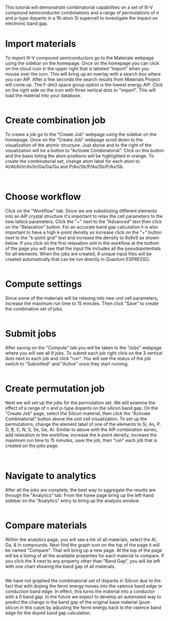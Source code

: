 <!-- TODO by MH -->

This tutorial will demonstrate combinatorial capabilities on a set of III-V compound semiconductor combinations and a range of permutations of n and p-type dopants in a 16-atom Si supercell to investigate the impact on electronic band gap.

# Import materials

To import III-V compound semiconductors go to the Materials webpage using the sidebar on the homepage.  Once on the homepage you can click on the cloud icon in the upper right that is labeled "Import" when you mouse over the icon.  This will bring up an overlay with a search box where you can AlP.  After a few seconds the search results from Materials Project will come up.  The F-dm3 space group option is the lowest energy AlP.  Click on the right side on the icon with three vertical dots to "import".  This will load the material into your database.

<img data-gifffer="/images/ImportAlP.gif" />

# Create combination job

To create a job go to the "Create Job" webpage using the sidebar on the homepage.  Once on the "Create Job" webpage scroll down to the visualization of the atomic structure.  Just above and to the right of the visualization will be a button to "Activate Combinatorial".  Click on this button and the basis listing the atom positions will be highlighted in orange.  To create the combinatorial set, change atom label for each atom to Al/Al/Al/In/In/In/Ga/Ga/Ga and P/As/Sb/P/As/Sb/P/As/Sb.

<img data-gifffer="/images/CreateAlP.gif" />
<img data-gifffer="/images/CreateAlP2.gif" />

# Choose workflow

Click on the "Workflow" tab.  Since we are substituting different elements into an AlP crystal structure it's important to relax the cell parameters to the new lattice parameters.  Click the "+" next to the "Advanced" text then click on the "Relaxation" button.  For an accurate band gap calculation it is also important to have a high k-point density so increase click on the "+" button next to the "k-point grid" text and increase the density to 9x9x9 as shown below.  If you click on the first relaxation unit in the workflow at the bottom of the page you will see that the input file includes all the pseudopotentials for all elements.  When the jobs are created, 9 unique input files will be created automatically that can be run directly in Quantum ESPRESSO.

<img data-gifffer="/images/WorkflowAlP.gif" />


# Compute settings

Since some of the materials will be relaxing into new unit cell parameters, increase the maximum run time to 15 minutes.  Then click "Save" to create the combination set of jobs.

<img data-gifffer="/images/ComputeAlP.gif" />

# Submit jobs

After saving on the "Compute" tab you will be taken to the "Jobs" webpage where you will see all 9 jobs.  To submit each job right click on the 3 vertical dots next to each job and click "run".  You will see the status of the job switch to "Submitted" and "Active" once they start running.

<img data-gifffer="/images/SubmitAlP.gif" />

# Create permutation job

Next we will set up the jobs for the permutation set.  We will examine the effect of a range of n and p-type dopants on the silicon band gap.  On the "Create Job" page, select the Silicon material, then click the "Activate Combinatorial" button above the unit cell visualization.  To set up the permutations, change the element label of one of the elements to Si, As, P, O, B, C, N, S, Se, Ge, Al. Similar to above with the AlP combination series, add relaxation to the workflow, increase the k-point density, increase the maximum run time to 15 minutes, save the job, then "run" each job that is created on the jobs page.

<img data-gifffer="/images/CreateSiDopant.gif" />
<img data-gifffer="/images/CreateSiDopant2.gif" />

# Navigate to analytics

After all the jobs are complete, the best way to aggregate the results are through the "Analytics" tab.  From the home page bring up the left-hand sidebar on the "Analytics" entry to bring up the analysis window.

<img data-gifffer="/images/Analytics.gif" />

# Compare materials

Within the analytics page, you will see a list of all materials, select the Al, Ga, & In compounds.  Next find the graph icon on the top of the page it will be named "Compare".  That will bring up a new page.  At the top of the page will be a listing of all the available properties for each material to compare.  If you click the X next to any property other than "Band Gap", you will be left with one chart showing the band gap of all materials.

<img data-gifffer="/images/CombinatorialBandGap.gif" />

We have not graphed the combinatorial set of dopants in Silicon due to the fact that with doping the fermi energy moves into the valence band edge or conduction band edge.  In effect, this turns the material into a conductor with a 0 band gap. In the future we expect to develop an automated way to predict the change in the band gap of the original base material (pure silicon in this case) by adjusting the fermi energy back to the valence band edge for the doped band gap calculation.
